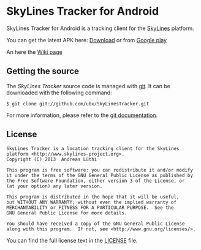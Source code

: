 # SkyLines Tracker for Android

SkyLines Tracker for Android is a tracking client for the
[SkyLines](https://www.skylines-project.org) platform.

You can get the latest APK here: [Download](https://www.dropbox.com/s/1dkhvwm6xp9ahey/SkyLinesTracker.apk) or
from [Google play](https://play.google.com/store/apps/details?id=ch.luethi.skylinestracker)

An here the [Wiki page](https://github.com/ubx/SkyLinesTracker/wiki/SkyLinesTracker)

## Getting the source

The *SkyLines Tracker* source code is managed with [git](http://www.git-scm.com/).
It can be downloaded with the following command:

    $ git clone git://github.com/ubx/SkyLinesTracker.git

For more information, please refer to the [git documentation](http://git-scm.com/documentation).

## License

    SkyLines Tracker is a location tracking client for the SkyLines platform <http://www.skylines-project.org>.
    Copyright (C) 2013  Andreas Lüthi

    This program is free software: you can redistribute it and/or modify
    it under the terms of the GNU General Public License as published by
    the Free Software Foundation, either version 3 of the License, or
    (at your option) any later version.

    This program is distributed in the hope that it will be useful,
    but WITHOUT ANY WARRANTY; without even the implied warranty of
    MERCHANTABILITY or FITNESS FOR A PARTICULAR PURPOSE.  See the
    GNU General Public License for more details.

    You should have received a copy of the GNU General Public License
    along with this program.  If not, see <http://www.gnu.org/licenses/>.

You can find the full license text in the [LICENSE](LICENSE.md) file.
